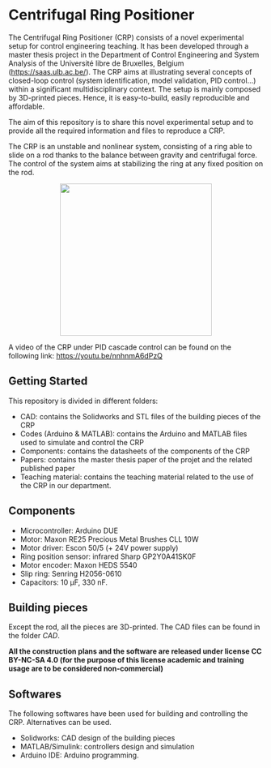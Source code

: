 # Centrifugal Ring Positioner

The Centrifugal Ring Positioner (CRP) consists of a novel experimental setup for control engineering teaching. 
It has been developed through a master thesis project in the Department of Control Engineering and System Analysis of the Université libre de Bruxelles, Belgium (https://saas.ulb.ac.be/).
The CRP aims at illustrating several concepts of closed-loop control (system identification, model validation, PID control...) within a significant
multidisciplinary context. The setup is mainly composed by 3D-printed pieces. Hence, it is easy-to-build, easily reproducible and affordable.

The aim of this repository is to share this novel experimental setup and to provide all the required information and files to reproduce a CRP. 

The CRP is an unstable and nonlinear system, consisting of a ring able to slide on a rod thanks to the balance between gravity and centrifugal force. The control of the system aims at stabilizing the ring at any fixed position on the rod.

<p align="center"><img src="https://user-images.githubusercontent.com/88432741/128845997-de1a78d8-3a76-4689-8fee-f60a324d0faf.jpg" width="300" height="300">

A video of the CRP under PID cascade control can be found on the following link:
https://youtu.be/nnhnmA6dPzQ 

## Getting Started
This repository is divided in different folders:
* CAD: contains the Solidworks and STL files of the building pieces of the CRP
* Codes (Arduino & MATLAB): contains the Arduino and MATLAB files used to simulate and control the CRP
* Components: contains the datasheets of the components of the CRP
* Papers: contains the master thesis paper of the projet and the related published paper
* Teaching material: contains the teaching material related to the use of the CRP in our department.

## Components
* Microcontroller: Arduino DUE
* Motor: Maxon RE25 Precious Metal Brushes CLL 10W
* Motor driver: Escon 50/5 (+ 24V power supply)
* Ring position sensor: infrared Sharp GP2Y0A41SK0F
* Motor encoder:  Maxon HEDS 5540
* Slip ring: Senring H2056-0610
* Capacitors: 10 μF, 330 nF.
  
## Building pieces
Except the rod, all the pieces are 3D-printed. The CAD files can be found in the folder _CAD_.
  
**All the construction plans and the software are released under license CC BY-NC-SA 4.0 (for the purpose of this license academic and training usage are to be considered non-commercial)**


## Softwares
The following softwares have been used for building and controlling the CRP. Alternatives can be used.
* Solidworks: CAD design of the building pieces
* MATLAB/Simulink: controllers design and simulation
* Arduino IDE: Arduino programming.
